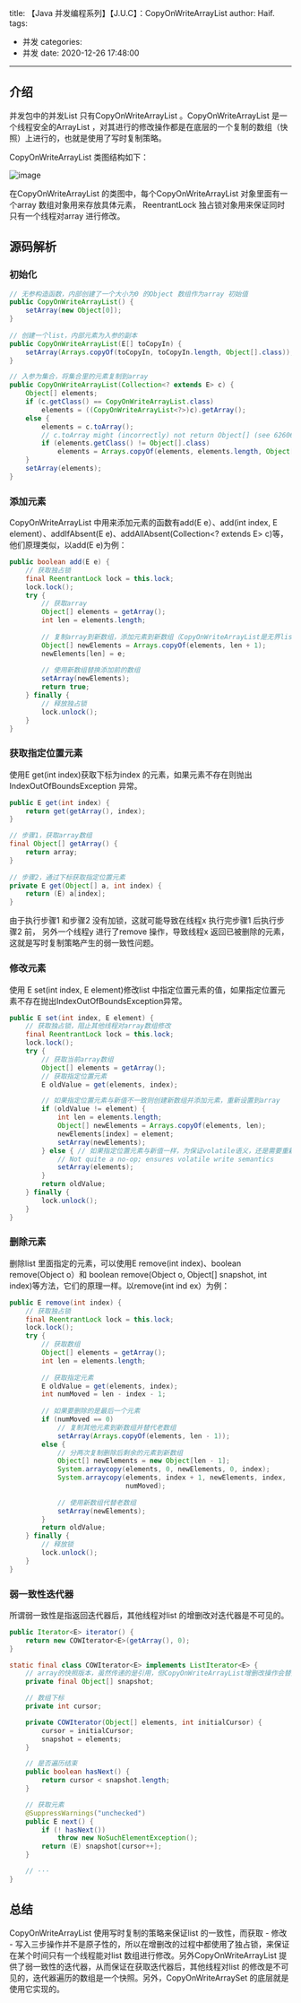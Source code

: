 title: 【Java 并发编程系列】【J.U.C】：CopyOnWriteArrayList
author: Haif.
tags:
  - 并发
categories:
  - 并发
date: 2020-12-26 17:48:00

---

## 介绍

并发包中的并发List 只有CopyOnWriteArrayList 。CopyOnWriteArrayList 是一个线程安全的ArrayList ，对其进行的修改操作都是在底层的一个复制的数组（快照）上进行的，也就是使用了写时复制策略。

CopyOnWriteArrayList 类图结构如下：

![image](https://haif-cloud.oss-cn-beijing.aliyuncs.com/concurrent/CopyOnWriteArrayList-uml.png)

在CopyOnWriteArrayList 的类图中，每个CopyOnWriteArrayList 对象里面有一个array 数组对象用来存放具体元素， ReentrantLock 独占锁对象用来保证同时只有一个线程对array 进行修改。

<!-- more -->

## 源码解析

### 初始化

```java
// 无参构造函数，内部创建了一个大小为0 的Object 数组作为array 初始值
public CopyOnWriteArrayList() {
    setArray(new Object[0]);
}
    
// 创建一个list，内部元素为入参的副本
public CopyOnWriteArrayList(E[] toCopyIn) {
    setArray(Arrays.copyOf(toCopyIn, toCopyIn.length, Object[].class));
}

// 入参为集合，将集合里的元素复制到array
public CopyOnWriteArrayList(Collection<? extends E> c) {
    Object[] elements;
    if (c.getClass() == CopyOnWriteArrayList.class)
        elements = ((CopyOnWriteArrayList<?>)c).getArray();
    else {
        elements = c.toArray();
        // c.toArray might (incorrectly) not return Object[] (see 6260652)
        if (elements.getClass() != Object[].class)
            elements = Arrays.copyOf(elements, elements.length, Object[].class);
    }
    setArray(elements);
}
```

### 添加元素

CopyOnWriteArrayList 中用来添加元素的函数有add(E e）、add(int index, E element）、addIfAbsent(E e)、addAllAbsent(Collection<? extends E> c)等，他们原理类似，以add(E e)为例：
```java
public boolean add(E e) {
    // 获取独占锁
    final ReentrantLock lock = this.lock;
    lock.lock();
    try {
        // 获取array
        Object[] elements = getArray();
        int len = elements.length;
        
        // 复制array到新数组，添加元素到新数组（CopyOnWriteArrayList是无界list）
        Object[] newElements = Arrays.copyOf(elements, len + 1);
        newElements[len] = e;
        
        // 使用新数组替换添加前的数组
        setArray(newElements);
        return true;
    } finally {
        // 释放独占锁
        lock.unlock();
    }
}
```

### 获取指定位置元素
使用E get(int index)获取下标为index 的元素，如果元素不存在则抛出IndexOutOfBoundsException 异常。

```java
public E get(int index) {
    return get(getArray(), index);
}

// 步骤1，获取array数组
final Object[] getArray() {
    return array;
}
	
// 步骤2，通过下标获取指定位置元素
private E get(Object[] a, int index) {
    return (E) a[index];
}
```

由于执行步骤1 和步骤2 没有加锁，这就可能导致在线程x 执行完步骤1 后执行步骤2 前， 另外一个线程y 进行了remove 操作，导致线程x 返回已被删除的元素，这就是写时复制策略产生的弱一致性问题。

### 修改元素

使用 E set(int index, E element)修改list 中指定位置元素的值，如果指定位置元素不存在抛出IndexOutOfBoundsException异常。

```java
public E set(int index, E element) {
    // 获取独占锁，阻止其他线程对array数组修改
    final ReentrantLock lock = this.lock;
    lock.lock();
    try {
        // 获取当前array数组
        Object[] elements = getArray();
        // 获取指定位置元素
        E oldValue = get(elements, index);

        // 如果指定位置元素与新值不一致则创建新数组并添加元素，重新设置到array
        if (oldValue != element) {
            int len = elements.length;
            Object[] newElements = Arrays.copyOf(elements, len);
            newElements[index] = element;
            setArray(newElements);
        } else { // 如果指定位置元素与新值一样，为保证volatile语义，还是需要重新设置array
            // Not quite a no-op; ensures volatile write semantics
            setArray(elements);
        }
        return oldValue;
    } finally {
        lock.unlock();
    }
}
```

### 删除元素

删除list 里面指定的元素，可以使用E remove(int index)、boolean remove(Object o）和 boolean remove(Object o, Object[] snapshot, int index)等方法，它们的原理一样。以remove(int ind ex）为例：

```java
public E remove(int index) {
    // 获取独占锁
    final ReentrantLock lock = this.lock;
    lock.lock();
    try {
        // 获取数组
        Object[] elements = getArray();
        int len = elements.length;
        
        // 获取指定元素
        E oldValue = get(elements, index);
        int numMoved = len - index - 1;
        
        // 如果要删除的是最后一个元素
        if (numMoved == 0)
            // 复制其他元素到新数组并替代老数组
            setArray(Arrays.copyOf(elements, len - 1));
        else {
            // 分两次复制删除后剩余的元素到新数组
            Object[] newElements = new Object[len - 1];
            System.arraycopy(elements, 0, newElements, 0, index);
            System.arraycopy(elements, index + 1, newElements, index,
                             numMoved);
                             
            // 使用新数组代替老数组
            setArray(newElements);
        }
        return oldValue;
    } finally {
        // 释放锁
        lock.unlock();
    }
}
```
### 弱一致性迭代器

所谓弱一致性是指返回迭代器后，其他线程对list 的增删改对迭代器是不可见的。

```java
public Iterator<E> iterator() {
    return new COWIterator<E>(getArray(), 0);
}

static final class COWIterator<E> implements ListIterator<E> {
    // array的快照版本，虽然传递的是引用，但CopyOnWriteArrayList增删改操作会替换原array
    private final Object[] snapshot;

	// 数组下标
    private int cursor;

    private COWIterator(Object[] elements, int initialCursor) {
        cursor = initialCursor;
        snapshot = elements;
    }

	// 是否遍历结束
    public boolean hasNext() {
        return cursor < snapshot.length;
    }

	// 获取元素
    @SuppressWarnings("unchecked")
    public E next() {
        if (! hasNext())
            throw new NoSuchElementException();
        return (E) snapshot[cursor++];
    }

	// ···
}
```

## 总结

CopyOnWriteArrayList 使用写时复制的策略来保证list 的一致性，而获取 - 修改 - 写入三步操作并不是原子性的，所以在增删改的过程中都使用了独占锁，来保证在某个时间只有一个线程能对list 数组进行修改。另外CopyOnWriteArrayList 提供了弱一致性的迭代器，从而保证在获取迭代器后，其他线程对list 的修改是不可见的，迭代器遍历的数组是一个快照。另外，CopyOnWriteArraySet 的底层就是使用它实现的。